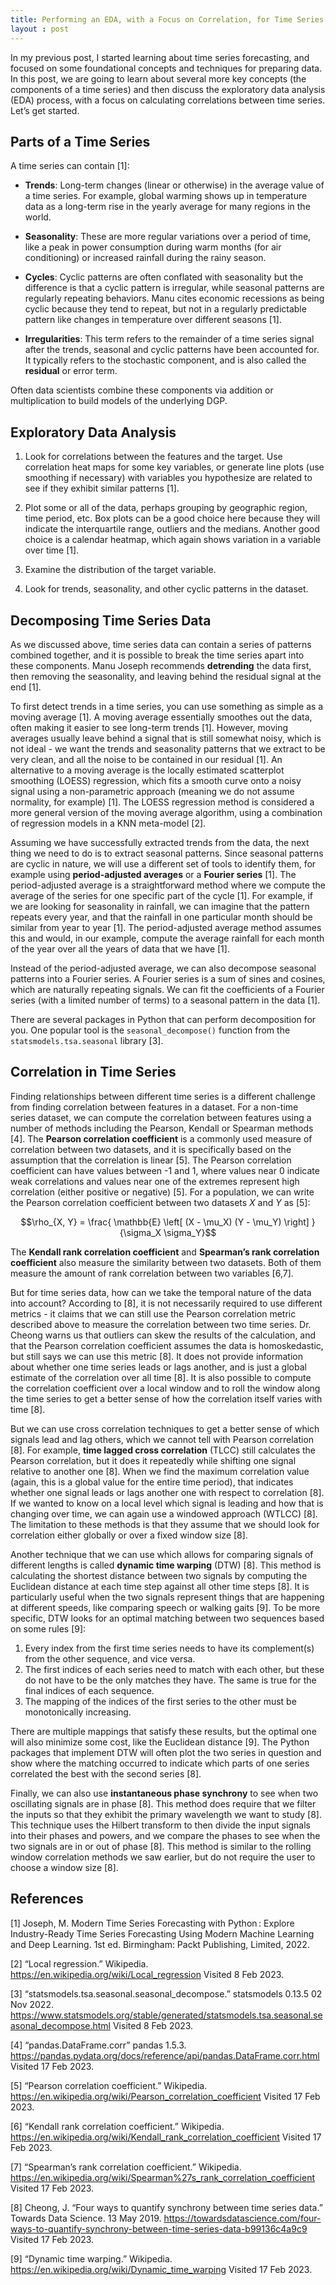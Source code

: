```yaml
---
title: Performing an EDA, with a Focus on Correlation, for Time Series Forecasting
layout : post 
---
```


In my previous post, I started learning about time series forecasting, and focused on some foundational concepts and techniques for preparing data. In this post, we are going to learn about several more key concepts (the components of a time series) and then discuss the exploratory data analysis (EDA) process, with a focus on calculating correlations between time series. Let’s get started.

## Parts of a Time Series

A time series can contain [1]: 

* **Trends**: Long-term changes (linear or otherwise) in the average value of a time series. For example, global warming shows up in temperature data as a long-term rise in the yearly average for many regions in the world.   
   
* **Seasonality**: These are more regular variations over a period of time, like a peak in power consumption during warm months (for air conditioning) or increased rainfall during the rainy season.      

* **Cycles**: Cyclic patterns are often conflated with seasonality but the difference is that a cyclic pattern is irregular, while seasonal patterns are regularly repeating behaviors. Manu cites economic recessions as being cyclic because they tend to repeat, but not in a regularly predictable pattern like changes in temperature over different seasons [1].   
    
* **Irregularities**: This term refers to the remainder of a time series signal after the trends, seasonal and cyclic patterns have been accounted for. It typically refers to the stochastic component, and is also called the **residual** or error term.    

Often data scientists combine these components via addition or multiplication to build models of the underlying DGP. 

## Exploratory Data Analysis

1. Look for correlations between the features and the target. Use correlation heat maps for some key variables, or generate line plots (use smoothing if necessary) with variables you hypothesize are related to see if they exhibit similar patterns [1].   

2. Plot some or all of the data, perhaps grouping by geographic region, time period, etc. Box plots can be a good choice here because they will indicate the interquartile range, outliers and the medians. Another good choice is a calendar heatmap, which again shows variation in a variable over time [1].   

3. Examine the distribution of the target variable.     

4. Look for trends, seasonality, and other cyclic patterns in the dataset.    

## Decomposing Time Series Data

As we discussed above, time series data can contain a series of patterns combined together, and it is possible to break the time series apart into these components. Manu Joseph recommends **detrending** the data first, then removing the seasonality, and leaving behind the residual signal at the end [1]. 

To first detect trends in a time series, you can use something as simple as a moving average [1]. A moving average essentially smoothes out the data, often making it easier to see long-term trends [1]. However, moving averages usually leave behind a signal that is still somewhat noisy, which is not ideal - we want the trends and seasonality patterns that we extract to be very clean, and all the noise to be contained in our residual [1]. An alternative to a moving average is the locally estimated scatterplot smoothing (LOESS) regression, which fits a smooth curve onto a noisy signal using a non-parametric approach (meaning we do not assume normality, for example) [1]. The LOESS regression method is considered a more general version of the moving average algorithm, using a combination of regression models in a KNN meta-model [2]. 

Assuming we have successfully extracted trends from the data, the next thing we need to do is to extract seasonal patterns. Since seasonal patterns are cyclic in nature, we will use a different set of tools to identify them, for example using **period-adjusted averages** or a **Fourier series** [1]. The period-adjusted average is a straightforward method where we compute the average of the series for one specific part of the cycle [1]. For example, if we are looking for seasonality in rainfall, we can imagine that the pattern repeats every year, and that the rainfall in one particular month should be similar from year to year [1]. The period-adjusted average method assumes this and would, in our example, compute the average rainfall for each month of the year over all the years of data that we have [1].  

Instead of the period-adjusted average, we can also decompose seasonal patterns into a Fourier series. A Fourier series is a sum of sines and cosines, which are naturally repeating signals. We can fit the coefficients of a Fourier series (with a limited number of terms) to a seasonal pattern in the data [1]. 

There are several packages in Python that can perform decomposition for you. One popular tool is the ```seasonal_decompose()``` function from the ```statsmodels.tsa.seasonal``` library [3]. 

## Correlation in Time Series 

Finding relationships between different time series is a different challenge from finding correlation between features in a dataset. For a non-time series dataset, we can compute the correlation between features using a number of methods including the Pearson, Kendall or Spearman methods [4]. The **Pearson correlation coefficient** is a commonly used measure of correlation between two datasets, and it is specifically based on the assumption that the correlation is linear [5]. The Pearson correlation coefficient can have values between -1 and 1, where values near 0 indicate weak correlations and values near one of the extremes represent high correlation (either positive or negative) [5]. For a population, we can write the Pearson correlation coefficient between two datasets $X$ and $Y$ as [5]:

$$\rho_{X, Y} = \frac{ \mathbb{E} \left[ (X - \mu_X) (Y - \mu_Y) \right] }{\sigma_X \sigma_Y}$$

The **Kendall rank correlation coefficient** and **Spearman’s rank correlation coefficient** also measure the similarity between two datasets. Both of them measure the amount of rank correlation between two variables [6,7].

But for time series data, how can we take the temporal nature of the data into account? According to [8], it is not necessarily required to use different metrics - it claims that we can still use the Pearson correlation metric described above to measure the correlation between two time series.  Dr. Cheong warns us that outliers can skew the results of the calculation, and that the Pearson correlation coefficient assumes the data is homoskedastic, but still says we can use this metric [8]. It does not provide information about whether one time series leads or lags another, and is just a global estimate of the correlation over all time [8]. It is also possible to compute the correlation coefficient over a local window and to roll the window along the time series to get a better sense of how the correlation itself varies with time [8]. 

But we can use cross correlation techniques to get a better sense of which signals lead and lag others, which we cannot tell with Pearson correlation [8]. For example, **time lagged cross correlation** (TLCC) still calculates the Pearson correlation, but it does it repeatedly while shifting one signal relative to another one [8]. When we find the maximum correlation value (again, this is a global value for the entire time period), that indicates whether one signal leads or lags another one with respect to correlation [8]. If we wanted to know on a local level which signal is leading and how that is changing over time, we can again use a windowed approach (WTLCC) [8]. The limitation to these methods is that they assume that we should look for correlation either globally or over a fixed window size [8]. 

Another technique that we can use which allows for comparing signals of different lengths is called **dynamic time warping** (DTW) [8]. This method is calculating the shortest distance between two signals by computing the Euclidean distance at each time step against all other time steps [8]. It is particularly useful when the two signals represent things that are happening at different speeds, like comparing speech or walking gaits [9]. To be more specific, DTW looks for an optimal matching between two sequences based on some rules [9]: 

1. Every index from the first time series needs to have its complement(s) from the other sequence, and vice versa.   
2. The first indices of each series need to match with each other, but these do not have to be the only matches they have. The same is true for the final indices of each sequence.   
3. The mapping of the indices of the first series to the other must be monotonically increasing.  

There are multiple mappings that satisfy these results, but the optimal one will also minimize some cost, like the Euclidean distance [9]. The Python packages that implement DTW will often plot the two series in question and show where the matching occurred to indicate which parts of one series correlated the best with the second series [8]. 

Finally, we can also use **instantaneous phase synchrony** to see when two oscillating signals are in phase [8]. This method does require that we filter the inputs so that they exhibit the primary wavelength we want to study [8]. This technique uses the Hilbert transform to then divide the input signals into their phases and powers, and we compare the phases to see when the two signals are in or out of phase [8]. This method is similar to the rolling window correlation methods we saw earlier, but do not require the user to choose a window size [8]. 

## References

[1] Joseph, M. Modern Time Series Forecasting with Python : Explore Industry-Ready Time Series Forecasting Using Modern Machine Learning and Deep Learning. 1st ed. Birmingham: Packt Publishing, Limited, 2022.

[2] “Local regression.” Wikipedia. <https://en.wikipedia.org/wiki/Local_regression> Visited 8 Feb 2023. 

[3] “statsmodels.tsa.seasonal.seasonal_decompose.” statsmodels 0.13.5 02 Nov 2022. <https://www.statsmodels.org/stable/generated/statsmodels.tsa.seasonal.seasonal_decompose.html> Visited 8 Feb 2023. 

[4] “pandas.DataFrame.corr” pandas 1.5.3. <https://pandas.pydata.org/docs/reference/api/pandas.DataFrame.corr.html> Visited 17 Feb 2023.

[5] “Pearson correlation coefficient.” Wikipedia. <https://en.wikipedia.org/wiki/Pearson_correlation_coefficient> Visited 17 Feb 2023. 

[6] “Kendall rank correlation coefficient.” Wikipedia. <https://en.wikipedia.org/wiki/Kendall_rank_correlation_coefficient> Visited 17 Feb 2023. 

[7] “Spearman’s rank correlation coefficient.” Wikipedia. <https://en.wikipedia.org/wiki/Spearman%27s_rank_correlation_coefficient> Visited 17 Feb 2023. 

[8] Cheong, J. “Four ways to quantify synchrony between time series data.” Towards Data Science. 13 May 2019. <https://towardsdatascience.com/four-ways-to-quantify-synchrony-between-time-series-data-b99136c4a9c9> Visited 17 Feb 2023. 

[9] “Dynamic time warping.” Wikipedia. <https://en.wikipedia.org/wiki/Dynamic_time_warping> Visited 17 Feb 2023. 

